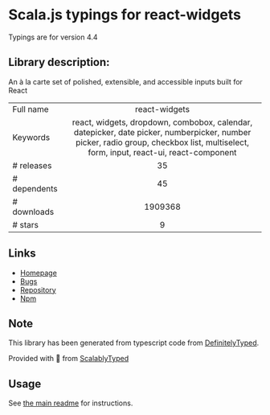 
# Scala.js typings for react-widgets

Typings are for version 4.4

## Library description:
An à la carte set of polished, extensible, and accessible inputs built for React

|                    |                 |
| ------------------ | :-------------: |
| Full name          | react-widgets |
| Keywords           | react, widgets, dropdown, combobox, calendar, datepicker, date picker, numberpicker, number picker, radio group, checkbox list, multiselect, form, input, react-ui, react-component |
| # releases         | 35 |
| # dependents       | 45 |
| # downloads        | 1909368 |
| # stars            | 9 |

## Links
- [Homepage](https://jquense.github.io/react-widgets/)
- [Bugs](https://github.com/jquense/react-widgets/issues)
- [Repository](https://github.com/jquense/react-widgets)
- [Npm](https://www.npmjs.com/package/react-widgets)
    


## Note
This library has been generated from typescript code from [DefinitelyTyped](https://definitelytyped.org).

Provided with :purple_heart: from [ScalablyTyped](https://github.com/oyvindberg/ScalablyTyped)

## Usage
See [the main readme](../../readme.md) for instructions.


